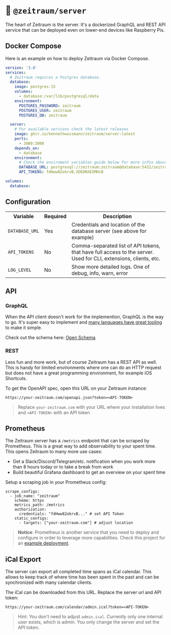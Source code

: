 # 🚢 `@zeitraum/server`

The heart of Zeitraum is the server. It's a dockerized GraphQL and REST API service that can be deployed even on lower-end devices like Raspberry Pis.

## Docker Compose

Here is an example on how to deploy Zeitraum via Docker Compose.

```YAML
version: '3.8'
services:
  # Zeitraum requires a Postgres database.
  database:
    image: postgres:15
    volumes:
      - database:/var/lib/postgresql/data
    environment:
      POSTGRES_PASSWORD: zeitraum
      POSTGRES_USER: zeitraum
      POSTGRES_DB: zeitraum

  server:
    # For available versions check the latest releases
    image: ghcr.io/kennethwussmann/zeitraum/server:latest
    ports:
      - 3000:3000
    depends_on:
      - database
    environment:
      # Check the enviroment variables guide below for more infos about available settings
      DATABASE_URL: postgresql://zeitraum:zeitraum@database:5432/zeitraum
      API_TOKENS: fdHww82okrvB,XOEDNXE5MHiB

volumes:
  database:
```

## Configuration

<table>
  <tr>
    <th>Variable</th>
    <th>Required</th>
    <th>Description</th>
  </tr>
  <tr>
    <td><code>DATABASE_URL</code></td>
    <td>Yes</td>
    <td>Credentials and location of the database server (see above for example)</td>
  </tr>
  <tr>
    <td><code>API_TOKENS</code></td>
    <td>No</td>
    <td>Comma-separated list of API tokens, that have full access to the server. Used for CLI, extensions, clients, etc.</td>
  </tr>
  <tr>
    <td><code>LOG_LEVEL</code></td>
    <td>No</td>
    <td>Show more detailed logs. One of debug, info, warn, error</td>
  </tr>
</table>

## API

### GraphQL

When the API client doesn't work for the implemention, GraphQL is the way to go. It's super easy to implement and [many languages have great tooling](https://graphql.org/code/) to make it simple.

Check out the schema here: [Open Schema](./src/api/graphql/schema.graphql)

### REST

Less fun and more work, but of course Zeitraum has a REST API as well. This is handy for limited environments where one can do an HTTP request but does not have a great programming environment, for example iOS Shortcuts.

To get the OpenAPI spec, open this URL on your Zeitraum instance:

```
https://your-zeitraum.com/openapi.json?token=<API-TOKEN>
```

> Replace `your-zeitraum.com` with your URL where your installation lives and `<API-TOKEN>` with an API token

## Prometheus

The Zeitraum server has a `/metrics` endpoint that can be scraped by Prometheus. This is a great way to add observability to your spent time. This opens Zeitraum to many more use cases:

- Get a Slack/Discord/Telegram/etc. notification when you work more than 8 hours today or to take a break from work
- Build beautiful Grafana dashboard to get an overview on your spent time

Setup a scraping job in your Prometheus config:

```YML
scrape_configs:
  - job_name: "zeitraum"
    scheme: https
    metrics_path: /metrics
    authorization:
      credentials: "fdHww82okrvB..." # set API Token
    static_configs:
      - targets: ["your-zeitraum.com"] # adjust location
```

> **Notice**: Prometheus is another service that you need to deploy and configure in order to leverage more capabilities. Check this project for an [example deployment](https://github.com/vegasbrianc/prometheus/).

## iCal Export

The server can export all completed time spans as iCal calendar. This allows to keep track of where time has been spent in the past and can be synchronized with many calendar clients.

The iCal can be downloaded from this URL. Replace the server url and API token:

```
https://your-zeitraum.com/calendar/admin.ical?token=<API-TOKEN>
```

> Hint: You don't need to adjust `admin.ical`. Currently only one internal user exists, which is admin. You only change the server and set the API token.
